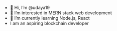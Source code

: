 - 👋 Hi, I’m @udaya19
- 👀 I’m interested in MERN stack web development
- 🌱 I’m currently learning Node.js, React
- I am an aspiring blockchain developer


<!---
udaya19/udaya19 is a ✨ special ✨ repository because its `README.md` (this file) appears on your GitHub profile.
You can click the Preview link to take a look at your changes.
--->
